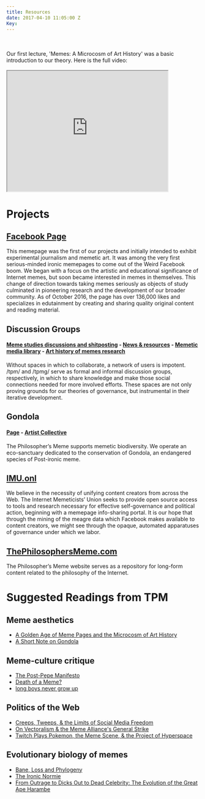 ```yaml
---
title: Resources
date: 2017-04-10 11:05:00 Z
Key: 
---
```


<centre>
<p class="home">
<br>
<br>
Our first lecture, 'Memes: A Microcosm of Art History' was a basic introduction to our theory.
Here is the full video:
<br>
<br>
<iframe width="420" height="315"
src="https://www.youtube.com/embed/zXEpC5hHTRU?list=PLbRNdtOn8CjOZYsLI13poGPnDqSeZIdAW">
</iframe>
</p>

<h1>Projects</h1>

<h2><a href="https://www.facebook.com/thephilosophersmeme">Facebook Page</a></h2>

<p>This memepage was the first of our projects and initially intended to exhibit experimental journalism and memetic art. It was among the very first serious-minded ironic memepages to come out of the Weird Facebook boom. We began with a focus on the artistic and educational significance of Internet memes, but soon became interested in memes in themselves. This change of direction towards taking memes seriously as objects of study culminated in pioneering research and the development of our broader community. As of October 2016, the page has over 136,000 likes and specializes in edutainment by creating and sharing quality original content and reading material. </p>

<h2>Discussion Groups</h2>
<h4><a href="https://www.facebook.com/groups/sophismo">Meme studies discussions and shitposting</a> - <a href="https://www.facebook.com/groups/memetics">News & resources</a> - <a href="https://www.facebook.com/groups/tpmlib">Memetic media library</a> - <a href="https://facebook.com/groups/memeticarts">Art history of memes research</a> </h4>


<p>Without spaces in which to collaborate, a network of users is impotent. /tpm/ and /tpmg/ serve as formal and informal discussion groups, respectively, in which to share knowledge and make those social connections needed for more involved efforts. These spaces are not only proving grounds for our theories of governance, but instrumental in their iterative development.</p>

<h2>Gondola</h2>
<h4><a href="https://www.facebook.com/gondolaspace/">Page</a> - <a href="https://www.facebook.com/groups/gondolaspace/"><nobr>Artist Collective</nobr></a></h4>

<p>The Philosopher’s Meme supports memetic biodiversity. We operate an eco-sanctuary dedicated to the conservation of Gondola, an endangered species of Post-ironic meme.</p>

<h2><a href="http://imu.onl">IMU.onl</a></h2>
<p>We believe in the necessity of unifying content creators from across the Web. The Internet Memeticists’ Union seeks to provide open source access to tools and research necessary for effective self-governance and political action, beginning with a memepage info-sharing portal. It is our hope that through the mining of the meagre data which Facebook makes available to content creators, we might see through the opaque, automated apparatuses of governance under which we labor.</p>

<h2><a href="https://thephilosophersmeme.com">ThePhilosophersMeme.com</a></h2>
<p>The Philosopher’s Meme website serves as a repository for long-form content related to the philosophy of the Internet.</p>

<h1>Suggested Readings from TPM</h1>

<h2>Meme aesthetics</h2>
<ul class="about-list">
<li><a href="{{ site.baseurl }}/2015/11/02/a-golden-age-of-meme-pages-and-the-microcosm-of-art-history/">A Golden Age of Meme Pages and the Microcosm of Art History</a></li>
<li><a href="{{ site.baseurl }}/2015/11/28/a-short-note-on-gondola/">A Short Note on Gondola</a></li>
</ul>
<h2>Meme-culture critique</h2>
<ul class="about-list">
<li><a href="{{ site.baseurl }}/2016/01/28/the-post-pepe-manifesto/">The Post-Pepe Manifesto</a></li>
<li><a href="{{ site.baseurl }}/2016/03/02/death-of-a-meme-or-how-leo-learned-to-stop-worrying-and-love-the-bear/">Death of a Meme?</a></li>
<li><a href="{{ site.baseurl }}/2016/03/22/long-boys-never-grow-up/">long boys never grow up</a></li>
</ul>
<h2>Politics of the Web</h2>
<ul class="about-list">
<li><a href="{{ site.baseurl }}/2016/04/14/social-media-freedom/">Creeps, Tweeps, & the Limits of Social Media Freedom</a></li>
<li><a href="{{ site.baseurl }}/2016/10/26/on-vectoralism-and-the-meme-alliance/">On Vectoralism & the Meme Alliance's General Strike</a></li>
<li><a href="{{ site.baseurl }}/2016/10/26/twitch-plays-pokemon/">Twitch Plays Pokemon, the Meme Scene, & the Project of Hyperspace</a></li>
</ul>
<h2>Evolutionary biology of memes</h2>
<ul class="about-list">
<li><a href="{{ site.baseurl }}/2015/11/25/bane-loss-and-phylogeny/">Bane, Loss and Phylogeny</a></li>
<li><a href="{{ site.baseurl }}/2015/12/17/the-ironic-normie/">The Ironic Normie</a></li>
<li><a href="{{ site.baseurl }}/2016/10/13/what-we-talk-about-harambe/">From Outrage to Dicks Out to Dead Celebrity: The Evolution of the Great Ape Harambe</a></li>
</ul>
</centre>